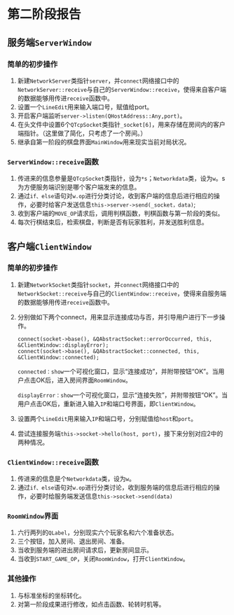 # 第二阶段报告

## 服务端`ServerWindow`

### 简单的初步操作

1. 新建`NetworkServer`类指针`server`，并`connect`网络接口中的`NetworkServer::receive`与自己的`ServerWindow::receive`，使得来自客户端的数据能够用传进`receive`函数中。
2. 设置一个`LineEdit`用来输入端口号，赋值给port。
3. 开启客户端监听`server->listen(QHostAddress::Any,port)`。
4. 在头文件中设置6个`QTcpSocket`类指针`_socket[6]`，用来存储在房间内的客户端指针。（这里做了简化，只考虑了一个房间。）
5. 继承自第一阶段的棋盘界面`MainWindow`用来现实当前对局状况。

### `ServerWindow::receive`函数

1. 传进来的信息参量是`QTcpSocket`类指针，设为`*s`；`Networkdata`类，设为`w`。s为方便服务端识别是哪个客户端发来的信息。
2. 通过`if、else`语句对`w.op`进行分类讨论，收到客户端的信息后进行相应的操作，必要时给客户发送信息`this->server->send(_socket，data)`;
3. 收到客户端的`MOVE_OP`请求后，调用判棋函数，判棋函数与第一阶段的类似。
4. 每次行棋结束后，检索棋盘，判断是否有玩家胜利，并发送胜利信息。

## 客户端`ClientWindow`

### 简单的初步操作

1. 新建`NetworkSocket`类指针`socket`，并`connect`网络接口中的`NetworkSocket::receive`与自己的`ClientWindow::receive`，使得来自服务端的数据能够用传进`receive`函数中。

2. 分别做如下两个connect，用来显示连接成功与否，并引导用户进行下一步操作。

   ```
   connect(socket->base(), &QAbstractSocket::errorOccurred, this, &ClientWindow::displayError);
   connect(socket->base(), &QAbstractSocket::connected, this, &ClientWindow::connected);
   ```

   `connected：show`一个可视化窗口，显示“连接成功”，并附带按钮“OK”。当用户点击OK后，进入房间界面`RoomWindow`。

   `displayError：show`一个可视化窗口，显示“连接失败”，并附带按钮“OK”。当用户点击OK后，重新进入输入`IP`和端口号界面，即`ClientWindow`。

3. 设置两个`LineEdit`用来输入`IP`和端口号，分别赋值给`host`和`port`。

4. 尝试连接服务端`this->socket->hello(host, port)`，接下来分别对应2中的两种情况。

### `ClientWindow::receive`函数

1. 传进来的信息是个`Networkdata`类，设为`w`。
2. 通过`if、else`语句对`w.op`进行分类讨论，收到服务端的信息后进行相应的操作，必要时给服务端发送信息`this->socket->send(data)`

### `RoomWindow`界面

1. 六行两列的`QLabel`，分别现实六个玩家名和六个准备状态。
2. 三个按钮，加入房间、退出房间、准备。
3. 当收到服务端的进出房间请求后，更新房间显示。
4. 当收到`START_GAME_OP`，关闭`RoomWindow`，打开`ClientWindow`。

### 其他操作

1. 与标准坐标的坐标转化。
2. 对第一阶段成果进行修改，如点击函数、轮转时机等。

